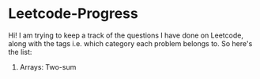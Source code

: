 # Leetcode-Progress
Hi! I am trying to keep a track of the questions I have done on Leetcode, along with the tags i.e. which category each problem belongs to. So here's the list:

1. Arrays:
Two-sum
